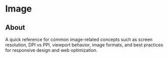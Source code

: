 # Image

## About

A quick reference for common image-related concepts such as screen resolution, DPI vs PPI, viewport behavior, image formats, and best practices for responsive design and web optimization.
